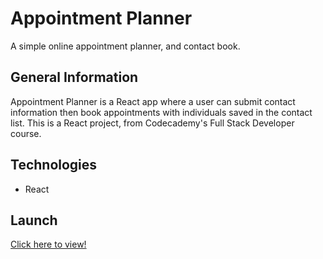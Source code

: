 # Appointment Planner

A simple online appointment planner, and contact book.

## General Information

Appointment Planner is a React app where a user can submit contact information then book appointments with individuals saved in the contact list. This is a React project, from Codecademy's Full Stack Developer course.

## Technologies

* React

## Launch

[Click here to view!](https://srappointmentplanner.surge.sh/contacts)
